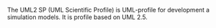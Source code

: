 
The UML2 SP (UML Scientific Profile) is UML-profile for development a simulation models. It is profile based on UML 2.5. 

<script>(function(d, s, id) { var js, fjs = d.getElementsByTagName(s)[0]; if (d.getElementById(id)) return; js = d.createElement(s); js.id = id; js.src = "//connect.facebook.net/en_US/sdk.js#xfbml=1&version=v2.4"; fjs.parentNode.insertBefore(js, fjs); }(document, 'script', 'facebook-jssdk'));</script>
<script type="text/javascript"> /* * * CONFIGURATION VARIABLES * * */ var disqus_shortname = 'dartsim';
/* * * DON'T EDIT BELOW THIS LINE * * */
(function() {
    var dsq = document.createElement('script'); dsq.type = 'text/javascript'; dsq.async = true;
    dsq.src = '//' + disqus_shortname + '.disqus.com/embed.js';
    (document.getElementsByTagName('head')[0] || document.getElementsByTagName('body')[0]).appendChild(dsq);
})();
</script>
